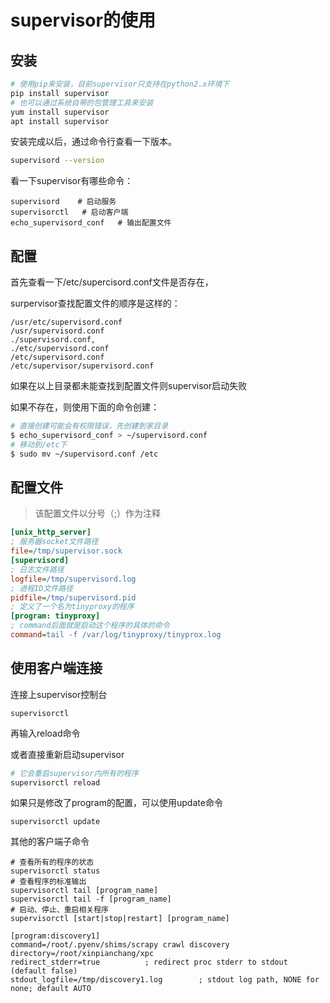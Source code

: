 # supervisor的使用

## 安装

``` bash
# 使用pip来安装，目前supervisor只支持在python2.x环境下
pip install supervisor
# 也可以通过系统自带的包管理工具来安装
yum install supervisor
apt install supervisor
```

安装完成以后，通过命令行查看一下版本。

```bash
supervisord --version
```

看一下supervisor有哪些命令：

```
supervisord    # 启动服务
supervisorctl	# 启动客户端
echo_supervisord_conf	# 输出配置文件
```

## 配置

首先查看一下/etc/supercisord.conf文件是否存在，

surpervisor查找配置文件的顺序是这样的：

```
/usr/etc/supervisord.conf
/usr/supervisord.conf
./supervisord.conf, 
./etc/supervisord.conf
/etc/supervisord.conf
/etc/supervisor/supervisord.conf
```

如果在以上目录都未能查找到配置文件则supervisor启动失败

如果不存在，则使用下面的命令创建：

```bash
# 直接创建可能会有权限错误，先创建到家目录
$ echo_supervisord_conf > ~/supervisord.conf
# 移动到/etc下
$ sudo mv ~/supervisord.conf /etc
```



## 配置文件

> 该配置文件以分号（;）作为注释

```ini
[unix_http_server]
; 服务器socket文件路径
file=/tmp/supervisor.sock
[supervisord]
; 日志文件路径
logfile=/tmp/supervisord.log
; 进程ID文件路径
pidfile=/tmp/supervisord.pid
; 定义了一个名为tinyproxy的程序
[program: tinyproxy]
; command后面就是启动这个程序的具体的命令
command=tail -f /var/log/tinyproxy/tinyprox.log
```

##  使用客户端连接

连接上supervisor控制台

```supervisorctl```

再输入reload命令

或者直接重新启动supervisor

```bash
# 它会重启supervisor内所有的程序
supervisorctl reload
```

如果只是修改了program的配置，可以使用update命令

```
supervisorctl update
```

其他的客户端子命令

```
# 查看所有的程序的状态
supervisorctl status
# 查看程序的标准输出
supervisorctl tail [program_name]
supervisorctl tail -f [program_name]
# 启动、停止、重启相关程序
supervisorctl [start|stop|restart] [program_name]
```

```
[program:discovery1]
command=/root/.pyenv/shims/scrapy crawl discovery
directory=/root/xinpianchang/xpc
redirect_stderr=true          ; redirect proc stderr to stdout (default false)
stdout_logfile=/tmp/discovery1.log        ; stdout log path, NONE for none; default AUTO
```









